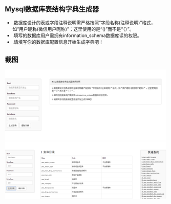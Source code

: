 ## Mysql数据库表结构字典生成器

- .数据库设计的表或字段注释说明需严格按照“字段名称(注释说明)”格式，如“用户昵称(微信用户昵称)”；这里使用的是“()”而不是“（）”。
- .填写的数据库用户需拥有information_schema数据库读的权限。
- .请填写你的数据库配置信息开始生成字典吧！

## 截图
![Alt text](/public/images/1.png)
![Alt text](/public/images/2.png)

